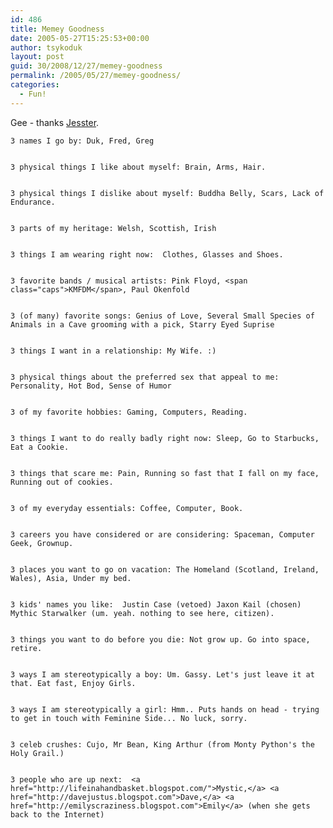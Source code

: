```yaml
---
id: 486
title: Memey Goodness
date: 2005-05-27T15:25:53+00:00
author: tsykoduk
layout: post
guid: 30/2008/12/27/memey-goodness
permalink: /2005/05/27/memey-goodness/
categories:
  - Fun!
---
```

Gee - thanks <a href="http://poorrolemodel.blogspot.com/2005/05/meme.html">Jesster</a>.


	3 names I go by: Duk, Fred, Greg


	3 physical things I like about myself: Brain, Arms, Hair.


	3 physical things I dislike about myself: Buddha Belly, Scars, Lack of Endurance.


	3 parts of my heritage: Welsh, Scottish, Irish


	3 things I am wearing right now:  Clothes, Glasses and Shoes.


	3 favorite bands / musical artists: Pink Floyd, <span class="caps">KMFDM</span>, Paul Okenfold


	3 (of many) favorite songs: Genius of Love, Several Small Species of Animals in a Cave grooming with a pick, Starry Eyed Suprise


	3 things I want in a relationship: My Wife. :)


	3 physical things about the preferred sex that appeal to me: Personality, Hot Bod, Sense of Humor


	3 of my favorite hobbies: Gaming, Computers, Reading.


	3 things I want to do really badly right now: Sleep, Go to Starbucks, Eat a Cookie.


	3 things that scare me: Pain, Running so fast that I fall on my face, Running out of cookies.


	3 of my everyday essentials: Coffee, Computer, Book.


	3 careers you have considered or are considering: Spaceman, Computer Geek, Grownup.


	3 places you want to go on vacation: The Homeland (Scotland, Ireland, Wales), Asia, Under my bed.


	3 kids' names you like:  Justin Case (vetoed) Jaxon Kail (chosen) Mythic Starwalker (um. yeah. nothing to see here, citizen).


	3 things you want to do before you die: Not grow up. Go into space, retire.


	3 ways I am stereotypically a boy: Um. Gassy. Let's just leave it at that. Eat fast, Enjoy Girls.


	3 ways I am stereotypically a girl: Hmm.. Puts hands on head - trying to get in touch with Feminine Side... No luck, sorry.


	3 celeb crushes: Cujo, Mr Bean, King Arthur (from Monty Python's the Holy Grail.)


	3 people who are up next:  <a href="http://lifeinahandbasket.blogspot.com/">Mystic,</a> <a href="http://davejustus.blogspot.com">Dave,</a> <a href="http://emilyscraziness.blogspot.com">Emily</a> (when she gets back to the Internet)